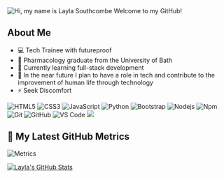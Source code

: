 <img src="/Layla-GitHub-intro.gif" alt="Hi, my name is Layla Southcombe Welcome to my GitHub!" title="Hi, my name is Layla Southcombe Welcome to my GitHub!"/>

## About Me
- 💻 Tech Trainee with futureproof
- 💊 Pharmacology graduate from the University of Bath
- 🌱 Currently learning full-stack development
- 🎯 In the near future I plan to have a role in tech and contribute to the improvement of human life through technology
- ⚡ Seek Discomfort

![HTML5](https://img.shields.io/badge/-HTML5-%23E44D27?style=flat-square&logo=html5&logoColor=ffffff)
![CSS3](https://img.shields.io/badge/-CSS3-%231572B6?style=flat-square&logo=css3)
![JavaScript](https://img.shields.io/badge/-JavaScript-%23F7DF1C?style=flat-square&logo=javascript&logoColor=000000&labelColor=%23F7DF1C&color=%23FFCE5A)
![Python](http://img.shields.io/badge/-Python-3776AB?style=flat-square&logo=python&logoColor=ffffff)
![Bootstrap](https://img.shields.io/badge/-Bootstrap-563D7C?style=flat-square&logo=Bootstrap)
![Nodejs](https://img.shields.io/badge/-Nodejs-339933?style=flat-square&logo=Node.js&logoColor=ffffff)
![Npm](https://img.shields.io/badge/-npm-CB3837?style=flat-square&logo=npm)
![Git](https://img.shields.io/badge/-Git-%23F05032?style=flat-square&logo=git&logoColor=%23ffffff)
![GitHub](https://img.shields.io/badge/-GitHub-181717?style=flat-square&logo=github)
![VS Code](http://img.shields.io/badge/-VS%20Code-007ACC?style=flat-square&logo=visual-studio-code&logoColor=ffffff)
<img src="http://img.shields.io/badge/-Heroku-430098?style=flat&logo=heroku&logoColor=white">

## 🔔 My Latest GitHub Metrics
![Metrics](https://metrics.lecoq.io/LaylaSouthcombe?template=classic&base.header=0&gists=1&lines=1&config.timezone=America%2FToronto)

<a href="https://github.com/LaylaSouthcombe/LaylaSouthcombe">
  <img align="center" src="https://github-readme-stats.vercel.app/api?username=LaylaSouthcombe&show_icons=true&line_height=27&count_private=true&title_color=ffffff&text_color=c9cacc&icon_color=2bbc8a&bg_color=1d1f21" alt="Layla's GitHub Stats" />
</a>